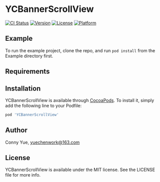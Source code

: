 # YCBannerScrollView

[![CI Status](https://img.shields.io/travis/yuechenwork@163.com/YCBannerScrollView.svg?style=flat)](https://travis-ci.org/yuechenwork@163.com/YCBannerScrollView)
[![Version](https://img.shields.io/cocoapods/v/YCBannerScrollView.svg?style=flat)](https://cocoapods.org/pods/YCBannerScrollView)
[![License](https://img.shields.io/cocoapods/l/YCBannerScrollView.svg?style=flat)](https://cocoapods.org/pods/YCBannerScrollView)
[![Platform](https://img.shields.io/cocoapods/p/YCBannerScrollView.svg?style=flat)](https://cocoapods.org/pods/YCBannerScrollView)

## Example

To run the example project, clone the repo, and run `pod install` from the Example directory first.

## Requirements

## Installation

YCBannerScrollView is available through [CocoaPods](https://cocoapods.org). To install
it, simply add the following line to your Podfile:

```ruby
pod 'YCBannerScrollView'
```

## Author

Conny Yue, yuechenwork@163.com

## License

YCBannerScrollView is available under the MIT license. See the LICENSE file for more info.
